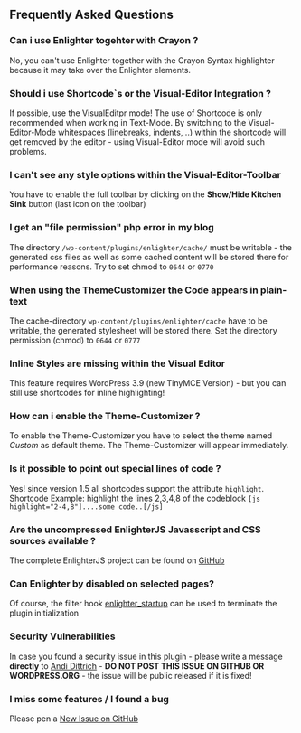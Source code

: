 
## Frequently Asked Questions ##

### Can i use Enlighter togehter with Crayon ? ###
No, you can't use Enlighter together with the Crayon Syntax highlighter because it may take over the Enlighter elements.

### Should i use Shortcode`s or the Visual-Editor Integration ? ###
If possible, use the VisualEditpr mode! The use of Shortcode is only recommended when working in Text-Mode. By switching to the Visual-Editor-Mode whitespaces (linebreaks, indents, ..) within the shortcode will get removed by the editor - using Visual-Editor mode will avoid such problems.

### I can't see any style options within the Visual-Editor-Toolbar ###
You have to enable the full toolbar by clicking on the **Show/Hide Kitchen Sink** button (last icon on the toolbar)

### I get an "file permission" php error in my blog ###
The directory `/wp-content/plugins/enlighter/cache/` must be writable - the generated css files as well as some cached content will be stored there for performance reasons. Try to set chmod to `0644` or `0770`

### When using the ThemeCustomizer the Code appears in plain-text ###
The cache-directory `wp-content/plugins/enlighter/cache` have to be writable, the generated stylesheet will be stored there. Set the directory permission (chmod) to `0644` or `0777`

### Inline Styles are missing within the Visual Editor ###
This feature requires WordPress 3.9 (new TinyMCE Version) - but you can still use shortcodes for inline highlighting! 

### How can i enable the Theme-Customizer ? ###
To enable the Theme-Customizer you have to select the theme named *Custom* as default theme. The Theme-Customizer will appear immediately.

### Is it possible to point out special lines of code ? ###
Yes! since version 1.5 all shortcodes support the attribute ``highlight``.
Shortcode Example: highlight the lines 2,3,4,8 of the codeblock `[js highlight="2-4,8"]....some code..[/js]`
	
### Are the uncompressed EnlighterJS Javasscript and CSS sources available ? ###
The complete EnlighterJS project can be found on [GitHub](https://github.com/EnlighterJS/EnlighterJS "EnligherJS Project")

### Can Enlighter by disabled on selected pages? ###
Of course, the filter hook [enlighter_startup](https://github.com/EnlighterJS/Plugin.WordPress/blob/master/docs/FilterHooks.md) can be used to terminate the plugin initialization

### Security Vulnerabilities ###
In case you found a security issue in this plugin - please write a message **directly** to [Andi Dittrich](http://andidittrich.com/contact) - __**DO NOT POST THIS ISSUE ON GITHUB OR WORDPRESS.ORG**__ - the issue will be public released if it is fixed!

### I miss some features / I found a bug ###
Please pen a [New Issue on GitHub](https://github.com/EnlighterJS/Plugin.WordPress/issues)
